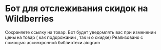 # Бот для отслеживания скидок на Wildberries
Сохраняете ссылку на товар.
Бот будет уведомлять вас при изменении цены на товар ( как подорожании , так и о скидке)
Реализовано с помощью ассинхронной библиотеки aiogram
